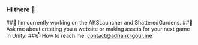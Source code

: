 ### Hi there 👋
##🔭 I’m currently working on the AKSLauncher and ShatteredGardens.
##💬 Ask me about creating you a website or making assets for your next game in Unity!
##📫 How to reach me: contact@adriankilgour.me

<!--
**AKS-Adrian/AKS-Adrian** is a ✨ _special_ ✨ repository because its `README.md` (this file) appears on your GitHub profile.

Here are some ideas to get you started:

- 🔭 I’m currently working on ...
- 🌱 I’m currently learning ...
- 👯 I’m looking to collaborate on ...
- 🤔 I’m looking for help with ...
- 💬 Ask me about ...
- 📫 How to reach me: ...
- 😄 Pronouns: ...
- ⚡ Fun fact: ...
-->
